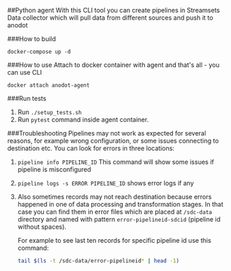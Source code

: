 ##Python agent
With this CLI tool you can create pipelines in Streamsets Data collector which will 
pull data from different sources and push it to anodot

###How to build
```
docker-compose up -d
```

###How to use
Attach to docker container with agent and that's all - you can use CLI
```
docker attach anodot-agent
```
    
###Run tests
1. Run `./setup_tests.sh`
2. Run `pytest` command inside agent container.   
    

###Troubleshooting
Pipelines may not work as expected for several reasons, for example wrong configuration, 
or some issues connecting to destination etc. You can look for errors in three locations:

1. `pipeline info PIPELINE_ID`
    This command will show some issues if pipeline is misconfigured
2. `pipeline logs -s ERROR PIPELINE_ID`
    shows error logs if any
3. Also sometimes records may not reach destination because errors
happened in one of data processing and transformation stages. In that case you can find them in error 
files which are placed at `/sdc-data` directory and named with pattern `error-pipelineid-sdcid` 
    (pipeline id without spaces). 
    
    For example to see last ten records for specific pipeline id use this command:
    ```bash
    tail $(ls -t /sdc-data/error-pipelineid* | head -1)
    ```
        
    